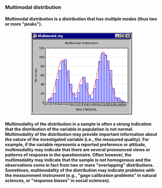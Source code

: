 ### Multimodal distribution
#### Multimodal distribution is a distribution that has multiple modes (thus two or more "peaks").
<p align="center">
<img src="/images/106.gif"><br/>
</p>

#### Multimodality of the distribution in a sample is often a strong indication that the distribution of the variable in population is not normal. Multimodality of the distribution may provide important information about the nature of the investigated variable (i.e., the measured quality). For example, if the variable represents a reported preference or attitude, multimodality may indicate that there are several pronounced views or patterns of response in the questionnaire. Often however, the multimodality may indicate that the sample is not homogenous and the observations come in fact from two or more "overlapping" distributions. Sometimes, multimodality of the distribution may indicate problems with the measurement instrument (e.g., "gage calibration problems" in natural sciences, or "response biases" in social sciences).
